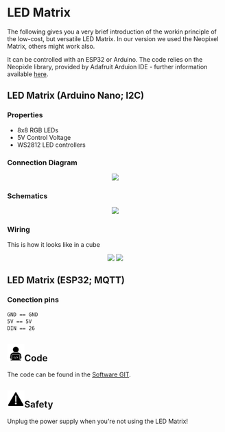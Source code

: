 # LED Matrix

The following gives you a very brief introduction of the workin principle of the low-cost, but versatile LED Matrix. In our version we used the Neopixel Matrix, others might work also.

It can be controlled with an ESP32 or Arduino. The code relies on the Neopixle library, provided by Adafruit Arduion IDE - further information available [here](https://learn.adafruit.com/adafruit-neopixel-uberguide/neomatrix-library).

## LED Matrix (Arduino Nano; I2C)

### Properties
* 8x8 RGB LEDs
* 5V Control Voltage
* WS2812 LED controllers

### Connection Diagram
<p align="center">
<img src="./images/LED_Matrix_v0_Schaltplan.png" width=500>
</p>

### Schematics
<p align="center">
<img src="./images/LED_Matrix_v0_Schaltplan2.png" width=500>
</p>

### Wiring
This is how it looks like in a cube
<p align="center">
<img src="./images/Wiring1.JPG" width=400>
<img src="./images/Wiring2.JPG" width=400>
</p>

## LED Matrix (ESP32; MQTT)

### Conection pins
```
GND == GND
5V == 5V
DIN == 26
```

## <img src="./images/W.png" width=40>Code
The code can be found in the [Software GIT](https://github.com/bionanoimaging/UC2-Software-GIT).

## <img src="./images/Y.png" width=40>Safety
Unplug the power supply when you're not using the LED Matrix!

